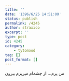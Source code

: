 ```yaml
---
title: ''
date: '1396/6/25 14:51:00'
status: publish
permalink: /4245
author: straxico
excerpt: ''
type: post
id: 4245
category:
    - tytomood
tag: []
post_format: []
---
```

من پرم… از چشمام میریزم بیرون